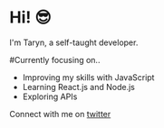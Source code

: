 # Hi! 😎

I'm Taryn, a self-taught developer. 

#Currently focusing on..
- Improving my skills with JavaScript
- Learning React.js and Node.js
- Exploring APIs

Connect with me on [twitter](https://www.twitter.com/iimkiing)
